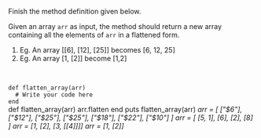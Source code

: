 Finish the method definition given below.

Given an array `arr` as input, the method should return a new array containing all the elements of `arr` in a flattened form.

1. Eg. An array [[6], [12], [25]] becomes [6, 12, 25]
2. Eg. An array [1, [2]] become [1,2]

<br>
<codeblock language="ruby" type="exercise" testMode="multipleInput">
<code>
def flatten_array(arr)
  # Write your code here
end
</code>

<solution>
def flatten_array(arr)
  arr.flatten
end
</solution>

<testcases>
<caller>
puts flatten_array(arr)
</caller>
<testcase>
<i>
arr = [
  ["$6"],
  ["$12"],
  ["$25"],
  ["$25"],
  ["$18"],
  ["$22"],
  ["$10"]
]
</i>
</testcase>
<testcase>
<i>
arr  = [
  [5, 1],
  [6],
  [2],
  [8]
]
</i>
</testcase>
<testcase>
<i>
arr  = [1, [2], [3, [[4]]]]
</i>
</testcase>
<testcase>
<i>
arr  = [1, [2]]
</i>
</testcase>
</testcases>
</codeblock>